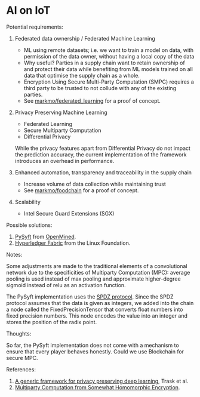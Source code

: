 # AI on IoT

Potential requirements:

1. Federated data ownership / Federated Machine Learning
   * ML using remote datasets; i.e. we want to train a model on data, with permission of the data owner,
     without having a local copy of the data
   * Why useful? Parties in a supply chain want to retain ownership of and protect their data while
     benefiting from ML models trained on all data that optimise the supply chain as a whole.
   * Encryption Using Secure Multi-Party Computation (SMPC) requires a third party to be trusted to 
     not collude with any of the existing parties.
   * See [markmo/federated_learning](https://github.com/markmo/federated_learning) for a proof of concept.
   
2. Privacy Preserving Machine Learning
   * Federated Learning
   * Secure Multiparty Computation
   * Differential Privacy
   
   While the privacy features apart from Differential Privacy do not impact the prediction accuracy, 
   the current implementation of the framework introduces an overhead in performance.

3. Enhanced automation, transparency and traceability in the supply chain
   * Increase volume of data collection while maintaining trust
   * See [markmo/foodchain](https://github.com/markmo/foodchain) for a proof of concept.
   
3. Scalability
   * Intel Secure Guard Extensions (SGX)
    

Possible solutions:

1. [PySyft](https://github.com/OpenMined/PySyft) from [OpenMined](https://www.openmined.org/).
2. [Hyperledger Fabric](https://www.hyperledger.org/) from the Linux Foundation.


Notes:

Some adjustments are made to the traditional elements of a convolutional network due to the specificities 
of Multiparty Computation (MPC): average pooling is used instead of max pooling and approximate higher-degree 
sigmoid instead of relu as an activation function.

The PySyft implementation uses the [SPDZ protocol](https://mortendahl.github.io/2017/09/03/the-spdz-protocol-part1/).
Since the SPDZ protocol assumes that the data is given as integers, we added into the chain a node
called the FixedPrecisionTensor that converts float numbers into fixed precision numbers. This node
encodes the value into an integer and stores the position of the radix point.


Thoughts:

So far, the PySyft implementation does not come with a mechanism to ensure that every player
behaves honestly. Could we use Blockchain for secure MPC. 


References:

1. [A generic framework for privacy preserving deep learning](https://arxiv.org/pdf/1811.04017.pdf), Trask et al.
2. [Multiparty Computation from Somewhat Homomorphic Encryption](https://eprint.iacr.org/2011/535.pdf).
